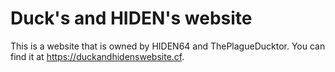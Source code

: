 # Duck's and HIDEN's website
This is a website that is owned by HIDEN64 and ThePlagueDucktor.
You can find it at https://duckandhidenswebsite.cf.